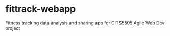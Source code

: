 # fittrack-webapp
Fitness tracking data analysis and sharing app for CITS5505 Agile Web Dev project
